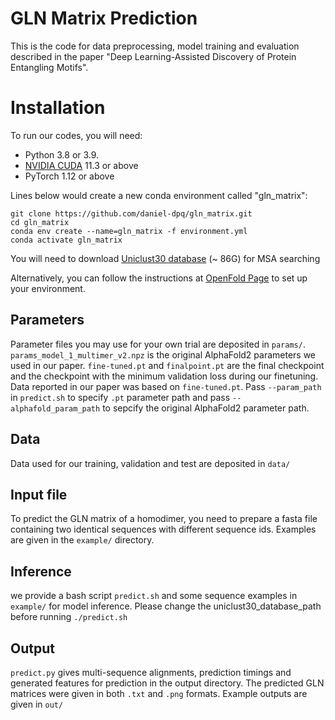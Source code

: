 # GLN Matrix Prediction
This is the code for data preprocessing, model training and evaluation described 
in the paper "Deep Learning-Assisted Discovery of Protein Entangling Motifs".

# Installation

To run our codes, you will need:
+ Python 3.8 or 3.9.
+ [NVIDIA CUDA](https://developer.nvidia.com/cuda-downloads) 11.3 or above
+ PyTorch 1.12 or above 

Lines below would create a new conda environment called "gln_matrix":

```shell
git clone https://github.com/daniel-dpq/gln_matrix.git
cd gln_matrix
conda env create --name=gln_matrix -f environment.yml
conda activate gln_matrix
```

You will need to download [Uniclust30 database](https://gwdu111.gwdg.de/~compbiol/uniclust/2023_02/)
 (~ 86G) for MSA searching

Alternatively, you can follow the instructions at [OpenFold Page](https://github.com/aqlaboratory/openfold) 
to set up your environment.

## Parameters

Parameter files you may use for your own trial are deposited in `params/`. `params_model_1_multimer_v2.npz` 
is the original AlphaFold2 parameters we used in our paper. `fine-tuned.pt` and `finalpoint.pt` are the final
checkpoint and the checkpoint with the minimum validation loss during our finetuning. Data reported in 
our paper was based on `fine-tuned.pt`. Pass `--param_path` in `predict.sh` to specify `.pt` parameter path and 
pass `--alphafold_param_path` to sepcify the original AlphaFold2 parameter path.

## Data

Data used for our training, validation and test are deposited in `data/`

## Input file

To predict the GLN matrix of a homodimer, you need to prepare a fasta file containing two identical 
sequences with different sequence ids. Examples are given in the `example/` directory.

## Inference

we provide a bash script `predict.sh` and some sequence examples in `example/` for model inference. Please 
change the uniclust30_database_path before running `./predict.sh`

## Output

`predict.py` gives multi-sequence alignments, prediction timings and generated features for prediction in the output directory. The predicted GLN matrices were given in both `.txt` and `.png` formats. Example outputs are given in `out/`